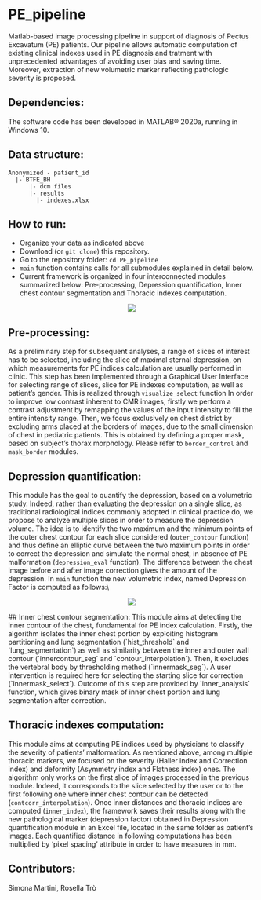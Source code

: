 # PE_pipeline
Matlab-based image processing pipeline in support of diagnosis of Pectus Excavatum (PE) patients. Our pipeline allows automatic computation of existing clinical indexes used in PE diagnosis and tratment with unprecedented advantages of avoiding user bias and saving time. Moreover, extraction of new volumetric marker reflecting pathologic severity is proposed.

## Dependencies:
The software code has been developed in MATLAB® 2020a, running in Windows 10.
## Data structure:
```
Anonymized - patient_id
  |- BTFE_BH
      |- dcm files
      |- results
        |- indexes.xlsx
 ```
               
 ## How to run:
- Organize your data as indicated above
- Download (or ```git clone```) this repository.
- Go to the repository folder: ```cd PE_pipeline```
- `main` function contains calls for all submodules explained in detail below. 
- Current framework is organized in four interconnected modules summarized below: Pre-processing, Depression quantification, Inner chest contour segmentation and Thoracic indexes computation. 
<p align="center">
  <img src ="https://user-images.githubusercontent.com/58302565/125595264-331b32ee-87ce-4d07-9d46-761cdf072b14.png" />
</p>

## Pre-processing:
As a preliminary step for subsequent analyses, a range of slices of interest has to be selected, including the slice of maximal sternal depression, on which measurements for PE indices calculation are usually performed in clinic. This step has been implemented through a Graphical User Interface for selecting range of slices, slice for PE indexes computation, as well as patient’s gender. This is realized through `visualize_select` function
In order to improve low contrast inherent to CMR images, firstly we perform a contrast adjustment by remapping the values of the input intensity to fill the entire intensity range. Then, we focus exclusively on chest district by excluding arms placed at the borders of images, due to the small dimension of chest in pediatric patients. This is obtained by defining a proper mask, based on subject’s thorax morphology. Please refer to `border_control` and `mask_border` modules.

## Depression quantification:
This module has the goal to quantify the depression, based on a volumetric study. Indeed, rather than evaluating the depression on a single slice, as traditional radiological indices commonly adopted in clinical practice do, we propose to analyze multiple slices in order to measure the depression volume. The idea is to identify the two maximum and the minimum points of the outer chest contour for each slice considered (`outer_contour` function) and thus define an elliptic curve between the two maximum points in order to correct the depression and simulate the normal chest, in absence of PE malformation (`depression_eval` function). The difference between the chest image before and after image correction gives the amount of the depression.
In `main` function the new volumetric index, named Depression Factor is computed as follows:\
<p align="center">
<img src="https://render.githubusercontent.com/render/math?math=depression factor=\frac{depression volume}{correct chest volume}100">
</p>
## Inner chest contour segmentation:
This module aims at detecting the inner contour of the chest, fundamental for PE index calculation.
Firstly, the algorithm isolates the inner chest portion by exploiting histogram partitioning and lung segmentation (`hist_threshold` and `lung_segmentation`) as well as similarity between the inner and outer wall contour (`innercontour_seg` and `contour_interpolation`). Then, it excludes the vertebral body by thresholding method (`innermask_seg`). A user intervention is required here for selecting the starting slice for correction (`innermask_select`). Outcome of this step are provided by `inner_analysis` function, which gives binary mask of inner chest portion and lung segmentation after correction. 

## Thoracic indexes computation:
This module aims at computing PE indices used by physicians to classify the severity of patients’ malformation. As mentioned above, among multiple thoracic markers, we focused on the severity (Haller index and Correction index) and deformity (Asymmetry index and Flatness index) ones. The algorithm only works on the first slice of images processed in the previous module. Indeed, it corresponds to the slice selected by the user or to the first following one where inner chest contour can be detected (`contcorr_interpolation`). 
Once inner distances and thoracic indices are computed (`inner_index`), the framework saves their results along with the new pathological marker (depression factor) obtained in Depression quantification module in an Excel file, located in the same folder as patient’s images. Each quantified distance in following computations has been multiplied by ‘pixel spacing’ attribute in order to have measures in mm.

## Contributors:
Simona Martini, Rosella Trò 

